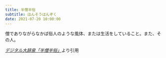 ```yaml
---
title: 半僧半俗
subtitle: はんそうはんぞく
date: 2021-07-20 10:00:00
---
```


僧でありながらなかば俗人のような風体、または生活をしていること。また、その人。

<cite>[デジタル大辞泉「半僧半俗」](https://dictionary.goo.ne.jp/word/%E5%8D%8A%E5%83%A7%E5%8D%8A%E4%BF%97/)</cite>より引用